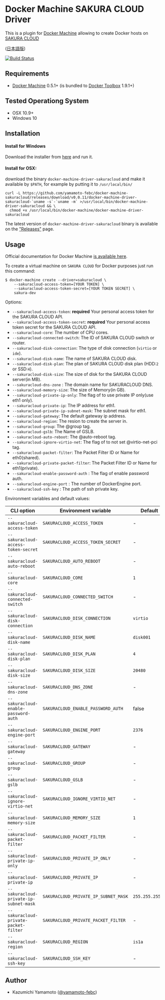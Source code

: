 # Docker Machine SAKURA CLOUD Driver

This is a plugin for [Docker Machine](https://docs.docker.com/machine/) allowing
to create Docker hosts on [SAKURA CLOUD](http://cloud.sakura.ad.jp)

([日本語版](README.md))

[![Build Status](https://travis-ci.org/yamamoto-febc/docker-machine-sakuracloud.svg?branch=master)](https://travis-ci.org/yamamoto-febc/docker-machine-sakuracloud)

## Requirements
* [Docker Machine](https://docs.docker.com/machine/) 0.5.1+ (is bundled to
  [Docker Toolbox](https://www.docker.com/docker-toolbox) 1.9.1+)

## Tested Operationg System
* OSX 10.9+
* Windows 10

## Installation

#### Install for Windows

Download the installer from [here](https://github.com/yamamoto-febc/docker-machine-sakuracloud/releases/download/v0.0.11/DockerMachineSakuracloudSetup.exe)
 and run it.

#### Install for OSX:

download the binary `docker-machine-driver-sakuracloud`
and  make it available by `$PATH`, for example by putting it to `/usr/local/bin/`

```console
curl -L https://github.com/yamamoto-febc/docker-machine-sakuracloud/releases/download/v0.0.11/docker-machine-driver-sakuracloud-`uname -s`-`uname -m` >/usr/local/bin/docker-machine-driver-sakuracloud && \
  chmod +x /usr/local/bin/docker-machine/docker-machine-driver-sakuracloud
```

The latest version of `docker-machine-driver-sakuracloud` binary is available on
the ["Releases"](https://github.com/yamamoto-febc/docker-machine-sakuracloud/releases/latest) page.

## Usage
Official documentation for Docker Machine [is available here](https://docs.docker.com/machine/).

To create a virtual machine on `SAKURA CLOUD` for Docker purposes just run this command:

```
$ docker-machine create --driver=sakuracloud \
    --sakuracloud-access-token=[YOUR TOKEN] \
    --sakuracloud-access-token-secret=[YOUR TOKEN SECRET] \
    sakura-dev
```

Options:

 - `--sakuracloud-access-token`: **required** Your personal access token for the SAKURA CLOUD API.
 - `--sakuracloud-access-token-secret`: **required** Your personal access token secret for the SAKURA CLOUD API.
 - `--sakuracloud-core`: The number of CPU cores.
 - `--sakuracloud-connected-switch`: The ID of SAKURA CLOUD switch or router.
 - `--sakuracloud-disk-connection`: The type of disk connection (`virtio` or `ide`).
 - `--sakuracloud-disk-name`: The name of SAKURA CLOUD disk.
 - `--sakuracloud-disk-plan`: The plan of SAKURA CLOUD disk plan (HDD:`2` or SSD:`4`).
 - `--sakuracloud-disk-size`: The size of disk for the SAKURA CLOUD server(in MB).
 - `--sakuracloud-dns-zone` : The domain name for SAKURACLOUD DNS.
 - `--sakuracloud-memory-size`: The size of Memory(in GB).
 - `--sakuracloud-private-ip-only`: The flag of to use private IP only(use eth1 only).
 - `--sakuracloud-private-ip`: The IP address for eth1.
 - `--sakuracloud-private-ip-subnet-mask`: The subnet mask for eth1.
 - `--sakuracloud-gateway`: The default gateway ip address.
 - `--sakuracloud-region`: The resion to create the server in.
 - `--sakuracloud-group`: The @group tag.
 - `--sakuracloud-gslb`: The Name of GSLB.
 - `--sakuracloud-auto-reboot`: The @auto-reboot tag.
 - `--sakuracloud-ignore-virtio-net`: The flag of to not set @virtio-net-pci tag.
 - `--sakuracloud-packet-filter`: The Packet Filter ID or Name for eth0(shared).
 - `--sakuracloud-private-packet-filter`: The Packet Filter ID or Name for eth1(private).
 - `--sakuracloud-enable-password-auth` : The flag of enable password auth.
 - `--sakuracloud-engine-port` : The number of DockerEngine port.
 - `--sakuracloud-ssh-key` : The path of ssh private key.

Environment variables and default values:

| CLI option                          | Environment variable              | Default                  |
|-------------------------------------|-----------------------------------|--------------------------|
| `--sakuracloud-access-token`        | `SAKURACLOUD_ACCESS_TOKEN`        | -                        |
| `--sakuracloud-access-token-secret` | `SAKURACLOUD_ACCESS_TOKEN_SECRET` | -                        |
| `--sakuracloud-auto-reboot`         | `SAKURACLOUD_AUTO_REBOOT`        | -                   |
| `--sakuracloud-core`                | `SAKURACLOUD_CORE`                | `1`                   |
| `--sakuracloud-connected-switch`    | `SAKURACLOUD_CONNECTED_SWITCH`     | -                 |
| `--sakuracloud-disk-connection`     | `SAKURACLOUD_DISK_CONNECTION`     | `virtio`                 |
| `--sakuracloud-disk-name`           | `SAKURACLOUD_DISK_NAME`           | `disk001`                |
| `--sakuracloud-disk-plan`           | `SAKURACLOUD_DISK_PLAN`           | `4`                      |
| `--sakuracloud-disk-size`           | `SAKURACLOUD_DISK_SIZE`           | `20480`                  |
| `--sakuracloud-dns-zone`   | `SAKURACLOUD_DNS_ZONE`  | -                 |
| `--sakuracloud-enable-password-auth`   | `SAKURACLOUD_ENABLE_PASSWORD_AUTH`  | false                 |
| `--sakuracloud-engine-port`   | `SAKURACLOUD_ENGINE_PORT`  | `2376`                 |
| `--sakuracloud-gateway`     | `SAKURACLOUD_GATEWAY`     | -                 |
| `--sakuracloud-group`               | `SAKURACLOUD_GROUP`              | -                   |
| `--sakuracloud-gslb`               | `SAKURACLOUD_GSLB`              | -                   |
| `--sakuracloud-ignore-virtio-net`   | `SAKURACLOUD_IGNORE_VIRTIO_NET`  | -                   |
| `--sakuracloud-memory-size`         | `SAKURACLOUD_MEMORY_SIZE`         | `1`                   |
| `--sakuracloud-packet-filter`   | `SAKURACLOUD_PACKET_FILTER`  | -                   |
| `--sakuracloud-private-ip-only`       | `SAKURACLOUD_PRIVATE_IP_ONLY`     | -                 |
| `--sakuracloud-private-ip`       | `SAKURACLOUD_PRIVATE_IP`     | -                 |
| `--sakuracloud-private-ip-subnet-mask`     | `SAKURACLOUD_PRIVATE_IP_SUBNET_MASK`     | `255.255.255.0`          |
| `--sakuracloud-private-packet-filter`   | `SAKURACLOUD_PRIVATE_PACKET_FILTER`  | -                   |
| `--sakuracloud-region`              | `SAKURACLOUD_REGION`              | `is1a`                   |
| `--sakuracloud-ssh-key`   | `SAKURACLOUD_SSH_KEY`  | -                 |


## Author

* Kazumichi Yamamoto ([@yamamoto-febc](https://github.com/yamamoto-febc))
